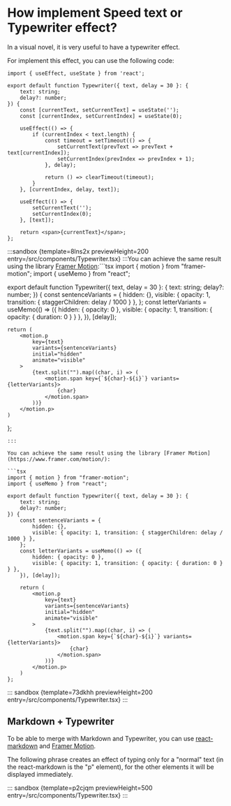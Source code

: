 # How implement Speed text or Typewriter effect?

In a visual novel, it is very useful to have a typewriter effect.

For implement this effect, you can use the following code:

```tsx
import { useEffect, useState } from 'react';

export default function Typewriter({ text, delay = 30 }: {
    text: string;
    delay?: number;
}) {
    const [currentText, setCurrentText] = useState('');
    const [currentIndex, setCurrentIndex] = useState(0);

    useEffect(() => {
        if (currentIndex < text.length) {
            const timeout = setTimeout(() => {
                setCurrentText(prevText => prevText + text[currentIndex]);
                setCurrentIndex(prevIndex => prevIndex + 1);
            }, delay);

            return () => clearTimeout(timeout);
        }
    }, [currentIndex, delay, text]);

    useEffect(() => {
        setCurrentText('');
        setCurrentIndex(0);
    }, [text]);

    return <span>{currentText}</span>;
};
```

:::sandbox {template=8lns2x previewHeight=200 entry=/src/components/Typewriter.tsx}
:::You can achieve the same result using the library [Framer Motion](https://www.framer.com/motion/):```tsx
import { motion } from "framer-motion";
import { useMemo } from "react";

export default function Typewriter({ text, delay = 30 }: {
    text: string;
    delay?: number;
}) {
    const sentenceVariants = {
        hidden: {},
        visible: { opacity: 1, transition: { staggerChildren: delay / 1000 } },
    };
    const letterVariants = useMemo(() => ({
        hidden: { opacity: 0 },
        visible: { opacity: 1, transition: { opacity: { duration: 0 } } },
    }), [delay]);

    return (
        <motion.p
            key={text}
            variants={sentenceVariants}
            initial="hidden"
            animate="visible"
        >
            {text.split("").map((char, i) => (
                <motion.span key={`${char}-${i}`} variants={letterVariants}>
                    {char}
                </motion.span>
            ))}
        </motion.p>
    )
};
```::: sandbox {template=73dkhh previewHeight=200 entry=/src/components/Typewriter.tsx}
:::

You can achieve the same result using the library [Framer Motion](https://www.framer.com/motion/):

```tsx
import { motion } from "framer-motion";
import { useMemo } from "react";

export default function Typewriter({ text, delay = 30 }: {
    text: string;
    delay?: number;
}) {
    const sentenceVariants = {
        hidden: {},
        visible: { opacity: 1, transition: { staggerChildren: delay / 1000 } },
    };
    const letterVariants = useMemo(() => ({
        hidden: { opacity: 0 },
        visible: { opacity: 1, transition: { opacity: { duration: 0 } } },
    }), [delay]);

    return (
        <motion.p
            key={text}
            variants={sentenceVariants}
            initial="hidden"
            animate="visible"
        >
            {text.split("").map((char, i) => (
                <motion.span key={`${char}-${i}`} variants={letterVariants}>
                    {char}
                </motion.span>
            ))}
        </motion.p>
    )
};
```

::: sandbox {template=73dkhh previewHeight=200 entry=/src/components/Typewriter.tsx}
:::

## Markdown + Typewriter

To be able to merge with Markdown and Typewriter, you can use [react-markdown](https://www.npmjs.com/package/react-markdown) and [Framer Motion](https://www.framer.com/motion/).

The following phrase creates an effect of typing only for a "normal" text (in the react-markdown is the "p" element), for the other elements it will be displayed immediately.

::: sandbox {template=p2cjqm previewHeight=500 entry=/src/components/Typewriter.tsx}
:::
